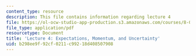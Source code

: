 ```yaml
---
content_type: resource
description: This file contains information regarding lecture 4
file: https://ol-ocw-studio-app-production.s3.amazonaws.com/courses/8-04-quantum-physics-i-spring-2013/b298ee9f92cf0211c99218d408507908_MIT8_04S13_Lec04.pdf
file_type: application/pdf
resourcetype: Document
title: 'Lecture 4: Expectations, Momentum, and Uncertainty'
uid: b298ee9f-92cf-0211-c992-18d408507908
---
```


